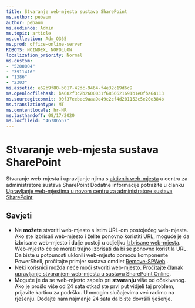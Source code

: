 ```yaml
---
title: Stvaranje web-mjesta sustava SharePoint
ms.author: pebaum
author: pebaum
ms.audience: Admin
ms.topic: article
ms.collection: Adm_O365
ms.prod: office-online-server
ROBOTS: NOINDEX, NOFOLLOW
localization_priority: Normal
ms.custom:
- "5200004"
- "3911416"
- "1386"
- "2303"
ms.assetid: e62b9f80-b017-42dc-9464-f4e32c19d6c9
ms.openlocfilehash: ba682f3c2b2600031f6856621691b1e0fba64113
ms.sourcegitcommit: 90f37eebec9aaa9e49c2cf4d201152c5e20e384b
ms.translationtype: MT
ms.contentlocale: hr-HR
ms.lasthandoff: 08/17/2020
ms.locfileid: "46786557"
---
```

# <a name="create-a-sharepoint-site"></a>Stvaranje web-mjesta sustava SharePoint

Stvaranje web-mjesta i upravljanje njima s [aktivnih web-mjesta](https://admin.microsoft.com/sharepoint?page=sitemanagement&modern=true) u centru za administratore sustava SharePoint Dodatne informacije potražite u članku [Upravljanje web-mjestima u novom centru za administratore sustava SharePoint](https://docs.microsoft.com/sharepoint/manage-site-creation). 

## <a name="tips"></a>Savjeti

- Ne **možete** stvoriti web-mjesto s istim URL-om postojećeg web-mjesta. Ako ste izbrisali web-mjesto i želite ponovno koristiti URL, moguće je da izbrisane web-mjesto i dalje postoji u odjeljku [Izbrisane web-mjesta](https://admin.microsoft.com/sharepoint?page=recyclebin&modern=true). Web-mjesto će se morati trajno izbrisati da bi se ponovno koristila URL. Da biste u potpunosti uklonili web-mjesto pomoću komponente PowerShell, pročitajte primjer sustava cmdlet [Remove-SPWeb](https://docs.microsoft.com/sharepoint/manage-sites-in-new-admin-center#delete-a-site) .
- Neki korisnici možda neće moći stvoriti web-mjesto. [Pročitajte članak upravljanje stvaranjem web-mjesta u sustavu SharePoint Online](https://docs.microsoft.com/sharepoint/manage-site-creation).
- Moguće je da se web-mjesto zapelo pri **stvaranju** više od očekivanog. Ako je prošlo više od 24 sata otkad ste prvi put vidjeli taj problem, prijavite karticu za podršku. U mnogim slučajevima već radimo na rješenju. Dodajte nam najmanje 24 sata da biste dovršili rješenje.
